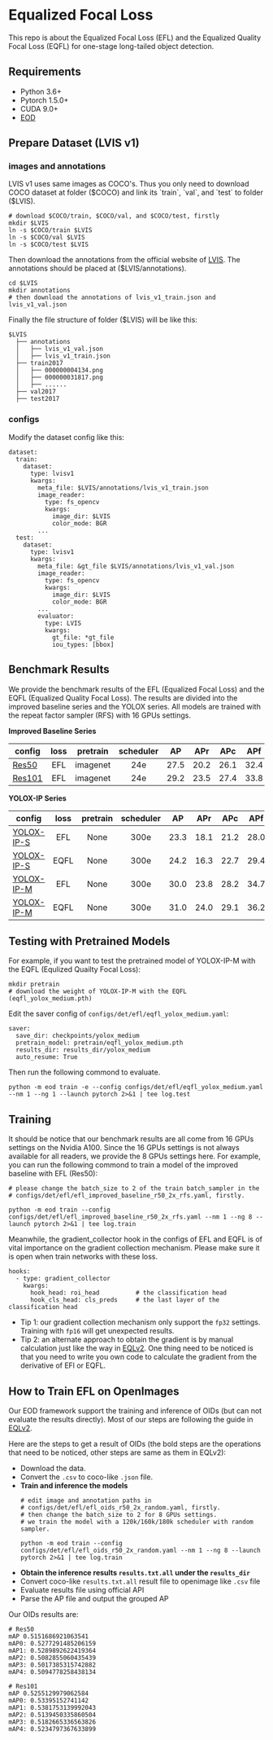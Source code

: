 # Equalized Focal Loss

This repo is about the Equalized Focal Loss (EFL)  and the Equalized Quality Focal Loss (EQFL) for one-stage long-tailed object detection.

## Requirements

- Python 3.6+
- Pytorch 1.5.0+
- CUDA 9.0+
- [EOD](https://github.com/ModelTC/EOD)

## Prepare Dataset (LVIS v1)
### images and annotations

LVIS v1 uses same images as COCO's. Thus you only need to download COCO dataset at folder ($COCO) and link its `train`, `val`, and `test` to folder ($LVIS).
```
# download $COCO/train, $COCO/val, and $COCO/test, firstly
mkdir $LVIS
ln -s $COCO/train $LVIS
ln -s $COCO/val $LVIS
ln -s $COCO/test $LVIS
```
Then download the annotations from the official website of [LVIS](https://www.lvisdataset.org/dataset). The annotations should be placed at ($LVIS/annotations).
```
cd $LVIS
mkdir annotations
# then download the annotations of lvis_v1_train.json and lvis_v1_val.json
```
Finally the file structure of folder ($LVIS) will be like this:
```
$LVIS
  ├── annotations
  │   ├── lvis_v1_val.json
  │   ├── lvis_v1_train.json
  ├── train2017
  │   ├── 000000004134.png
  │   ├── 000000031817.png
  │   ├── ......
  ├── val2017
  ├── test2017
```
### configs

Modify the dataset config like this:
```
dataset:
  train:
    dataset:
      type: lvisv1
      kwargs:
        meta_file: $LVIS/annotations/lvis_v1_train.json
        image_reader:
          type: fs_opencv
          kwargs:
            image_dir: $LVIS
            color_mode: BGR
        ...
  test:
    dataset:
      type: lvisv1
      kwargs:
        meta_file: &gt_file $LVIS/annotations/lvis_v1_val.json
        image_reader:
          type: fs_opencv
          kwargs:
            image_dir: $LVIS
            color_mode: BGR
        ...
        evaluator:
          type: LVIS
          kwargs:
            gt_file: *gt_file
            iou_types: [bbox]
```

## Benchmark Results

We provide the benchmark results of the EFL (Equalized Focal Loss) and the EQFL (Equalized Quality Focal Loss).
The results are divided into the improved baseline series and the YOLOX series.
All models are trained with the repeat factor sampler (RFS) with 16 GPUs settings.

**Improved Baseline Series**

|config  | loss | pretrain | scheduler | AP | APr | APc | APf | weights |
|------|:---:|:---:|:---:|:---:|:---:|:---:|:---:|---:|
|[Res50](https://github.com/ModelTC/EOD/blob/main/configs/det/efl/efl_improved_baseline_r50_2x_rfs.yaml)| EFL | imagenet | 24e | 27.5 | 20.2 | 26.1 | 32.4 | [model](https://github.com/ModelTC/EOD/releases/download/0.1.0/efl_improved_baseline_r50.pth) |
|[Res101](https://github.com/ModelTC/EOD/blob/main/configs/det/efl/efl_improved_baseline_r50_2x_rfs.yaml) | EFL | imagenet | 24e | 29.2 | 23.5 | 27.4 | 33.8 | [model](https://github.com/ModelTC/EOD/releases/download/0.1.0/efl_improved_baseline_r101.pth) |

**YOLOX-IP Series**

|config  | loss | pretrain | scheduler | AP | APr | APc | APf | weights |
|------|:---:|:---:|:---:|:---:|:---:|:---:|:---:|---:|
|[YOLOX-IP-S](https://github.com/ModelTC/EOD/blob/main/configs/det/efl/efl_yolox_small.yaml)| EFL | None | 300e | 23.3 | 18.1 | 21.2 | 28.0 | [model](https://github.com/ModelTC/EOD/releases/download/0.1.0/efl_yolox_small.pth) |
|[YOLOX-IP-S](https://github.com/ModelTC/EOD/blob/main/configs/det/efl/eqfl_yolox_small.yaml)| EQFL | None | 300e | 24.2 | 16.3 | 22.7 | 29.4 | [model](https://github.com/ModelTC/EOD/releases/download/0.1.0/eqfl_yolox_small.pth) |
|[YOLOX-IP-M](https://github.com/ModelTC/EOD/blob/main/configs/det/efl/efl_yolox_medium.yaml)| EFL | None | 300e | 30.0 | 23.8 | 28.2 | 34.7 | [model](https://github.com/ModelTC/EOD/releases/download/0.1.0/efl_yolox_medium.pth) |
|[YOLOX-IP-M](https://github.com/ModelTC/EOD/blob/main/configs/det/efl/eqfl_yolox_medium.yaml)| EQFL | None | 300e | 31.0 | 24.0 | 29.1 | 36.2 | [model](https://github.com/ModelTC/EOD/releases/download/0.1.0/eqfl_yolox_medium.pth) |

## Testing with Pretrained Models

For example, if you want to test the pretrained model of YOLOX-IP-M with the EQFL (Equlized Quailty Focal Loss):
```
mkdir pretrain
# download the weight of YOLOX-IP-M with the EQFL (eqfl_yolox_medium.pth)
``` 
Edit the saver config of `configs/det/efl/eqfl_yolox_medium.yaml`:
```
saver:
  save_dir: checkpoints/yolox_medium
  pretrain_model: pretrain/eqfl_yolox_medium.pth
  results_dir: results_dir/yolox_medium
  auto_resume: True
```
Then run the following commond to evaluate.
```
python -m eod train -e --config configs/det/efl/eqfl_yolox_medium.yaml --nm 1 --ng 1 --launch pytorch 2>&1 | tee log.test
```

## Training

It should be notice that our benchmark results are all come from 16 GPUs settings on the Nvidia A100. Since the 16 GPUs settings is not always available for all readers, we provide the 8 GPUs settings here. For example, you can run the following commond to train a model of the improved baseline with EFL (Res50):
```
# please change the batch_size to 2 of the train batch_sampler in the 
# configs/det/efl/efl_improved_baseline_r50_2x_rfs.yaml, firstly.

python -m eod train --config configs/det/efl/efl_improved_baseline_r50_2x_rfs.yaml --nm 1 --ng 8 --launch pytorch 2>&1 | tee log.train
```
Meanwhile, the gradient_collector hook in the configs of EFL and EQFL is of vital importance on the gradient collection mechanism. Please make sure it is open when train networks with these loss.
```
hooks:
  - type: gradient_collector
    kwargs:
      hook_head: roi_head          # the classification head
      hook_cls_head: cls_preds     # the last layer of the classification head
```
- Tip 1: our gradient collection mechanism only support the `fp32` settings. Training with `fp16` will get unexpected results.
- Tip 2: an alternate approach to obtain the gradient is by manual calculation just like the way in [EQLv2](https://github.com/tztztztztz/eqlv2/blob/master/mmdet/models/losses/eqlv2.py#L90). One thing need to be noticed is that you need to write you own code to calculate the gradient from the derivative of EFl or EQFL.


## How to Train EFL on OpenImages

Our EOD framework support the training and inference of OIDs (but can not evaluate the results directly). Most of our steps are following the guide in [EQLv2](https://github.com/tztztztztz/eqlv2#how-to-train-eqlv2-on-openimages). 

Here are the steps to get a result of OIDs (the bold steps are the operations that need to be noticed, other steps are same as them in EQLv2):
- Download the data.
- Convert the `.csv` to coco-like `.json` file.
- **Train and inference the models**
    ```
    # edit image and annotation paths in 
    # configs/det/efl/efl_oids_r50_2x_random.yaml, firstly.
    # then change the batch_size to 2 for 8 GPUs settings.
    # we train the model with a 120k/160k/180k scheduler with random sampler.

    python -m eod train --config configs/det/efl/efl_oids_r50_2x_random.yaml --nm 1 --ng 8 --launch pytorch 2>&1 | tee log.train
    ```
- **Obtain the inference results `results.txt.all` under the `results_dir`**
- Convert coco-like `results.txt.all` result file to openimage like `.csv` file
- Evaluate results file using official API
- Parse the AP file and output the grouped AP

Our OIDs results are:
```
# Res50
mAP 0.5151686921063541
mAP0: 0.5277291485206159
mAP1: 0.5289892622419364
mAP2: 0.5082855060435439
mAP3: 0.5017385315742882
mAP4: 0.5094778258438134

# Res101
mAP 0.5255129979062584
mAP0: 0.53395152741142
mAP1: 0.5381753139992043
mAP2: 0.5139450335860504
mAP3: 0.5182665336563826
mAP4: 0.5234797367633899
```
